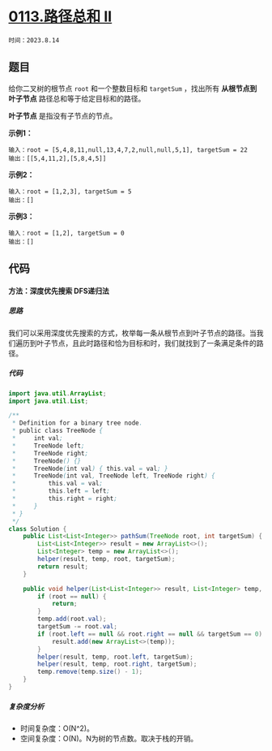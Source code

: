 # [0113.路径总和 II](https://leetcode.cn/problems/path-sum-ii/)

`时间：2023.8.14`

## 题目

给你二叉树的根节点 `root` 和一个整数目标和 `targetSum` ，找出所有 **从根节点到叶子节点** 路径总和等于给定目标和的路径。

**叶子节点** 是指没有子节点的节点。

**示例1：**

```
输入：root = [5,4,8,11,null,13,4,7,2,null,null,5,1], targetSum = 22
输出：[[5,4,11,2],[5,8,4,5]]
```

**示例2：**

```
输入：root = [1,2,3], targetSum = 5
输出：[]
```

**示例3：**

```
输入：root = [1,2], targetSum = 0
输出：[]
```

## 代码

#### 方法：深度优先搜索 DFS递归法

##### 思路

我们可以采用深度优先搜索的方式，枚举每一条从根节点到叶子节点的路径。当我们遍历到叶子节点，且此时路径和恰为目标和时，我们就找到了一条满足条件的路径。

##### 代码

```java
import java.util.ArrayList;
import java.util.List;

/**
 * Definition for a binary tree node.
 * public class TreeNode {
 *     int val;
 *     TreeNode left;
 *     TreeNode right;
 *     TreeNode() {}
 *     TreeNode(int val) { this.val = val; }
 *     TreeNode(int val, TreeNode left, TreeNode right) {
 *         this.val = val;
 *         this.left = left;
 *         this.right = right;
 *     }
 * }
 */
class Solution {
    public List<List<Integer>> pathSum(TreeNode root, int targetSum) {
        List<List<Integer>> result = new ArrayList<>();
        List<Integer> temp = new ArrayList<>();
        helper(result, temp, root, targetSum);
        return result;
    }

    public void helper(List<List<Integer>> result, List<Integer> temp, TreeNode root, int targetSum) {
        if (root == null) {
            return;
        }
        temp.add(root.val);
        targetSum -= root.val;
        if (root.left == null && root.right == null && targetSum == 0) {
            result.add(new ArrayList<>(temp));
        }
        helper(result, temp, root.left, targetSum);
        helper(result, temp, root.right, targetSum);
        temp.remove(temp.size() - 1);
    }
}
```

##### 复杂度分析

- 时间复杂度：O(N^2)。
- 空间复杂度：O(N)。N为树的节点数。取决于栈的开销。